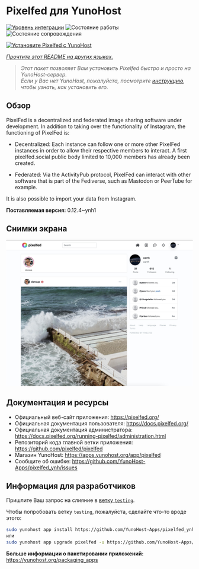 <!--
Важно: этот README был автоматически сгенерирован <https://github.com/YunoHost/apps/tree/master/tools/readme_generator>
Он НЕ ДОЛЖЕН редактироваться вручную.
-->

# Pixelfed для YunoHost

[![Уровень интеграции](https://apps.yunohost.org/badge/integration/pixelfed)](https://ci-apps.yunohost.org/ci/apps/pixelfed/)
![Состояние работы](https://apps.yunohost.org/badge/state/pixelfed)
![Состояние сопровождения](https://apps.yunohost.org/badge/maintained/pixelfed)

[![Установите Pixelfed с YunoHost](https://install-app.yunohost.org/install-with-yunohost.svg)](https://install-app.yunohost.org/?app=pixelfed)

*[Прочтите этот README на других языках.](./ALL_README.md)*

> *Этот пакет позволяет Вам установить Pixelfed быстро и просто на YunoHost-сервер.*  
> *Если у Вас нет YunoHost, пожалуйста, посмотрите [инструкцию](https://yunohost.org/install), чтобы узнать, как установить его.*

## Обзор

PixelFed is a decentralized and federated image sharing software under development.
In addition to taking over the functionality of Instagram, the functioning of PixelFed is:

* Decentralized: Each instance can follow one or more other PixelFed instances in order to allow their respective members to interact. A first pixelfed.social public body limited to 10,000 members has already been created.

* Federated: Via the ActivityPub protocol, PixelFed can interact with other software that is part of the Fediverse, such as Mastodon or PeerTube for example.

It is also possible to import your data from Instagram.


**Поставляемая версия:** 0.12.4~ynh1

## Снимки экрана

![Снимок экрана Pixelfed](./doc/screenshots/screenshots.jpg)

## Документация и ресурсы

- Официальный веб-сайт приложения: <https://pixelfed.org/>
- Официальная документация пользователя: <https://docs.pixelfed.org/>
- Официальная документация администратора: <https://docs.pixelfed.org/running-pixelfed/administration.html>
- Репозиторий кода главной ветки приложения: <https://github.com/pixelfed/pixelfed>
- Магазин YunoHost: <https://apps.yunohost.org/app/pixelfed>
- Сообщите об ошибке: <https://github.com/YunoHost-Apps/pixelfed_ynh/issues>

## Информация для разработчиков

Пришлите Ваш запрос на слияние в [ветку `testing`](https://github.com/YunoHost-Apps/pixelfed_ynh/tree/testing).

Чтобы попробовать ветку `testing`, пожалуйста, сделайте что-то вроде этого:

```bash
sudo yunohost app install https://github.com/YunoHost-Apps/pixelfed_ynh/tree/testing --debug
или
sudo yunohost app upgrade pixelfed -u https://github.com/YunoHost-Apps/pixelfed_ynh/tree/testing --debug
```

**Больше информации о пакетировании приложений:** <https://yunohost.org/packaging_apps>
